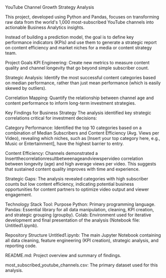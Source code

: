 YouTube Channel Growth Strategy Analysis 

This project, developed using Python and Pandas, focuses on transforming raw data from the world's 1,000 most-subscribed YouTube channels into actionable Business Analytics insights.

Instead of building a prediction model, the goal is to define key performance indicators (KPIs) and use them to generate a strategic report on content efficiency and market niches for a media or content strategy team.

Project Goals
KPI Engineering: Create new metrics to measure content quality and channel longevity that go beyond simple subscriber count.

Strategic Analysis: Identify the most successful content categories based on median performance, rather than just mean performance (which is easily skewed by outliers).

Correlation Mapping: Quantify the relationship between channel age and content performance to inform long-term investment strategies.

Key Findings for Business Strategy
The analysis identified key strategic correlations critical for investment decisions:

Category Performance: Identified the top 10 categories based on a combination of Median Subscribers and Content Efficiency (Avg. Views per Video), revealing which niches, such as [Insert your top category here, e.g., Music or Entertainment], have the highest barrier to entry.

Content Efficiency: Channels demonstrated a Insertthecorrelationresultbetweenageandviewspervideo correlation between longevity (age) and high average views per video. This suggests that sustained content quality improves with time and experience.

Strategic Gaps: The analysis revealed categories with high subscriber counts but low content efficiency, indicating potential business opportunities for content partners to optimize video output and viewer engagement.

Technology Stack
Tool: Purpose
Python: Primary programming language.
Pandas: Essential library for all data manipulation, cleaning, KPI creation, and strategic grouping (groupby).
Colab: Environment used for iterative development and final presentation of the analysis (Notebook file: Untitled1.ipynb).

Repository Structure
Untitled1.ipynb: The main Jupyter Notebook containing all data cleaning, feature engineering (KPI creation), strategic analysis, and reporting code.

README.md: Project overview and summary of findings.

most_subscribed_youtube_channels.csv: The primary dataset used for this analysis.
